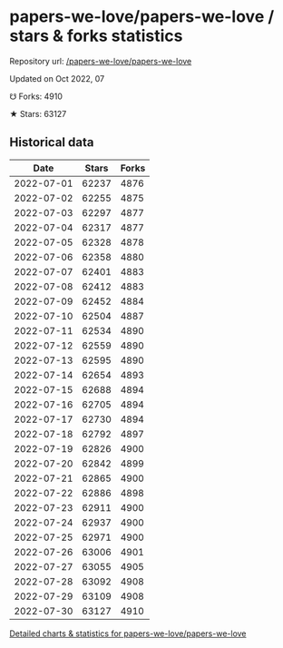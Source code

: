 # papers-we-love/papers-we-love / stars & forks statistics

Repository url: [/papers-we-love/papers-we-love](https://github.com/papers-we-love/papers-we-love)

Updated on Oct 2022, 07

☋ Forks: 4910

★ Stars: 63127

## Historical data
| Date | Stars | Forks |
|------|-------|-------|
| 2022-07-01 | 62237 | 4876 | 
| 2022-07-02 | 62255 | 4875 | 
| 2022-07-03 | 62297 | 4877 | 
| 2022-07-04 | 62317 | 4877 | 
| 2022-07-05 | 62328 | 4878 | 
| 2022-07-06 | 62358 | 4880 | 
| 2022-07-07 | 62401 | 4883 | 
| 2022-07-08 | 62412 | 4883 | 
| 2022-07-09 | 62452 | 4884 | 
| 2022-07-10 | 62504 | 4887 | 
| 2022-07-11 | 62534 | 4890 | 
| 2022-07-12 | 62559 | 4890 | 
| 2022-07-13 | 62595 | 4890 | 
| 2022-07-14 | 62654 | 4893 | 
| 2022-07-15 | 62688 | 4894 | 
| 2022-07-16 | 62705 | 4894 | 
| 2022-07-17 | 62730 | 4894 | 
| 2022-07-18 | 62792 | 4897 | 
| 2022-07-19 | 62826 | 4900 | 
| 2022-07-20 | 62842 | 4899 | 
| 2022-07-21 | 62865 | 4900 | 
| 2022-07-22 | 62886 | 4898 | 
| 2022-07-23 | 62911 | 4900 | 
| 2022-07-24 | 62937 | 4900 | 
| 2022-07-25 | 62971 | 4900 | 
| 2022-07-26 | 63006 | 4901 | 
| 2022-07-27 | 63055 | 4905 | 
| 2022-07-28 | 63092 | 4908 | 
| 2022-07-29 | 63109 | 4908 | 
| 2022-07-30 | 63127 | 4910 | 


[Detailed charts & statistics for papers-we-love/papers-we-love](https://reviewgithub.com/rep/papers-we-love/papers-we-love)
